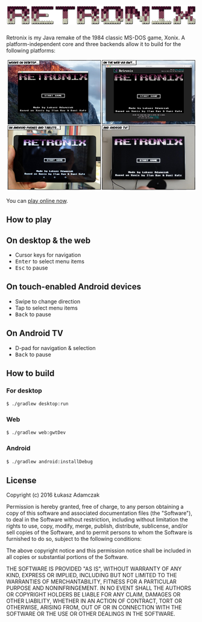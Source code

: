 # ![](https://raw.githubusercontent.com/czak/retronix/assets/logo.png)

Retronix is my Java remake of the 1984 classic MS-DOS game, Xonix.
A platform-independent core and three backends allow it to build for the
following platforms:

![](https://raw.githubusercontent.com/czak/retronix/assets/platforms.jpg)

You can [play online now](http://retronix.czak.pl).

## How to play

## On desktop & the web

* Cursor keys for navigation
* <kbd>Enter</kbd> to select menu items
* <kbd>Esc</kbd> to pause

## On touch-enabled Android devices

* Swipe to change direction
* Tap to select menu items
* <kbd>Back</kbd> to pause

## On Android TV

* D-pad for navigation & selection
* <kbd>Back</kbd> to pause

## How to build

### For desktop

```sh
$ ./gradlew desktop:run
```

### Web

```sh
$ ./gradlew web:gwtDev
```

### Android

```sh
$ ./gradlew android:installDebug
```

## License

Copyright (c) 2016 Łukasz Adamczak

Permission is hereby granted, free of charge, to any person obtaining a copy of this software and associated documentation files (the "Software"), to deal in the Software without restriction, including without limitation the rights to use, copy, modify, merge, publish, distribute, sublicense, and/or sell copies of the Software, and to permit persons to whom the Software is furnished to do so, subject to the following conditions:

The above copyright notice and this permission notice shall be included in all copies or substantial portions of the Software.

THE SOFTWARE IS PROVIDED "AS IS", WITHOUT WARRANTY OF ANY KIND, EXPRESS OR IMPLIED, INCLUDING BUT NOT LIMITED TO THE WARRANTIES OF MERCHANTABILITY, FITNESS FOR A PARTICULAR PURPOSE AND NONINFRINGEMENT. IN NO EVENT SHALL THE AUTHORS OR COPYRIGHT HOLDERS BE LIABLE FOR ANY CLAIM, DAMAGES OR OTHER LIABILITY, WHETHER IN AN ACTION OF CONTRACT, TORT OR OTHERWISE, ARISING FROM, OUT OF OR IN CONNECTION WITH THE SOFTWARE OR THE USE OR OTHER DEALINGS IN THE SOFTWARE.
